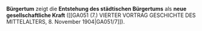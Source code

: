 
**Bürgertum** zeigt die **Entstehung des städtischen Bürgertums** als **neue gesellschaftliche Kraft** ([[GA051 (7.) VIERTER VORTRAG GESCHICHTE DES MITTELALTERS, 8. November 1904|GA051/7]]).